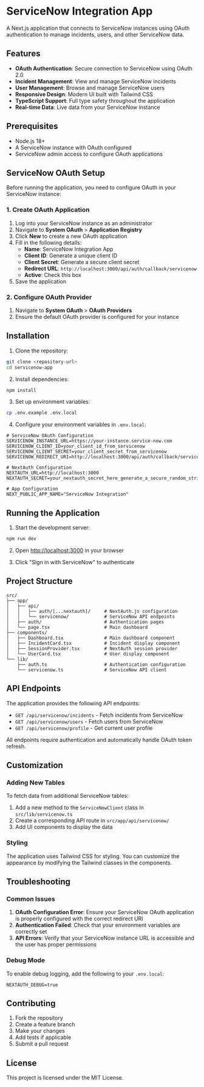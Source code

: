 # ServiceNow Integration App

A Next.js application that connects to ServiceNow instances using OAuth authentication to manage incidents, users, and other ServiceNow data.

## Features

- **OAuth Authentication**: Secure connection to ServiceNow using OAuth 2.0
- **Incident Management**: View and manage ServiceNow incidents
- **User Management**: Browse and manage ServiceNow users
- **Responsive Design**: Modern UI built with Tailwind CSS
- **TypeScript Support**: Full type safety throughout the application
- **Real-time Data**: Live data from your ServiceNow instance

## Prerequisites

- Node.js 18+ 
- A ServiceNow instance with OAuth configured
- ServiceNow admin access to configure OAuth applications

## ServiceNow OAuth Setup

Before running the application, you need to configure OAuth in your ServiceNow instance:

### 1. Create OAuth Application

1. Log into your ServiceNow instance as an administrator
2. Navigate to **System OAuth** > **Application Registry**
3. Click **New** to create a new OAuth application
4. Fill in the following details:
   - **Name**: ServiceNow Integration App
   - **Client ID**: Generate a unique client ID
   - **Client Secret**: Generate a secure client secret
   - **Redirect URL**: `http://localhost:3000/api/auth/callback/servicenow`
   - **Active**: Check this box
5. Save the application

### 2. Configure OAuth Provider

1. Navigate to **System OAuth** > **OAuth Providers**
2. Ensure the default OAuth provider is configured for your instance

## Installation

1. Clone the repository:
```bash
git clone <repository-url>
cd servicenow-app
```

2. Install dependencies:
```bash
npm install
```

3. Set up environment variables:
```bash
cp .env.example .env.local
```

4. Configure your environment variables in `.env.local`:

```env
# ServiceNow OAuth Configuration
SERVICENOW_INSTANCE_URL=https://your-instance.service-now.com
SERVICENOW_CLIENT_ID=your_client_id_from_servicenow
SERVICENOW_CLIENT_SECRET=your_client_secret_from_servicenow
SERVICENOW_REDIRECT_URI=http://localhost:3000/api/auth/callback/servicenow

# NextAuth Configuration
NEXTAUTH_URL=http://localhost:3000
NEXTAUTH_SECRET=your_nextauth_secret_here_generate_a_secure_random_string

# App Configuration
NEXT_PUBLIC_APP_NAME="ServiceNow Integration"
```

## Running the Application

1. Start the development server:
```bash
npm run dev
```

2. Open [http://localhost:3000](http://localhost:3000) in your browser

3. Click "Sign in with ServiceNow" to authenticate

## Project Structure

```
src/
├── app/
│   ├── api/
│   │   ├── auth/[...nextauth]/     # NextAuth.js configuration
│   │   └── servicenow/             # ServiceNow API endpoints
│   ├── auth/                       # Authentication pages
│   └── page.tsx                    # Main dashboard
├── components/
│   ├── Dashboard.tsx               # Main dashboard component
│   ├── IncidentCard.tsx            # Incident display component
│   ├── SessionProvider.tsx         # NextAuth session provider
│   └── UserCard.tsx                # User display component
└── lib/
    ├── auth.ts                     # Authentication configuration
    └── servicenow.ts               # ServiceNow API client
```

## API Endpoints

The application provides the following API endpoints:

- `GET /api/servicenow/incidents` - Fetch incidents from ServiceNow
- `GET /api/servicenow/users` - Fetch users from ServiceNow  
- `GET /api/servicenow/profile` - Get current user profile

All endpoints require authentication and automatically handle OAuth token refresh.

## Customization

### Adding New Tables

To fetch data from additional ServiceNow tables:

1. Add a new method to the `ServiceNowClient` class in `src/lib/servicenow.ts`
2. Create a corresponding API route in `src/app/api/servicenow/`
3. Add UI components to display the data

### Styling

The application uses Tailwind CSS for styling. You can customize the appearance by modifying the Tailwind classes in the components.

## Troubleshooting

### Common Issues

1. **OAuth Configuration Error**: Ensure your ServiceNow OAuth application is properly configured with the correct redirect URI
2. **Authentication Failed**: Check that your environment variables are correctly set
3. **API Errors**: Verify that your ServiceNow instance URL is accessible and the user has proper permissions

### Debug Mode

To enable debug logging, add the following to your `.env.local`:

```env
NEXTAUTH_DEBUG=true
```

## Contributing

1. Fork the repository
2. Create a feature branch
3. Make your changes
4. Add tests if applicable
5. Submit a pull request

## License

This project is licensed under the MIT License.
